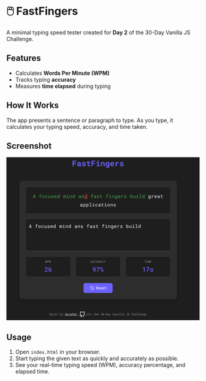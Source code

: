 # 🖱️ FastFingers

A minimal typing speed tester created for **Day 2** of the 30-Day Vanilla JS Challenge.

## Features

- Calculates **Words Per Minute (WPM)**
- Tracks typing **accuracy**
- Measures **time elapsed** during typing

## How It Works

The app presents a sentence or paragraph to type. As you type, it calculates your typing speed, accuracy, and time taken.

## Screenshot

![FastFingers](./Screenshot%20From%202025-07-28%2012-28-57.png)

## Usage

1. Open `index.html` in your browser.
2. Start typing the given text as quickly and accurately as possible.
3. See your real-time typing speed (WPM), accuracy percentage, and elapsed time.
